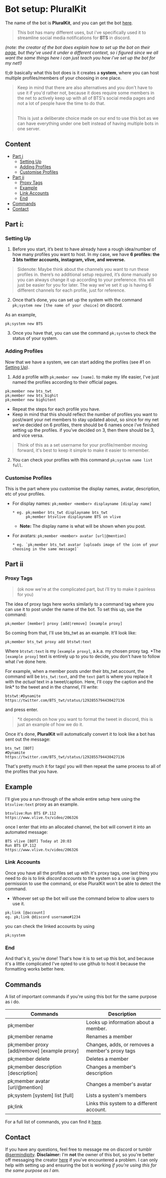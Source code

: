 # Bot setup: PluralKit
The name of the bot is **PluralKit**, and you can get the bot [here](https://pluralkit.me/). 
<br><blockquote>This bot has many different uses, but i've specifically used it to streamline social media notifications for **BTS** in discord.</blockquote>

*(note: the creator of the bot does explain how to set up the bot on their [page](https://pluralkit.me/start/), 
but they’ve used it under a different context, so i figured since we all want the same things here i can just teach you how i’ve set up the bot for my net!)*

tl;dr basically what this bot does is it creates a __system__, where you can host multiple profiles/members  of your choosing in one place. 

<blockquote>Keep in mind that there are also alternatives and you don't have to use it if you'd rather not, because it does require some members in the net to
actively keep up with all of BTS's social media pages and not a lot of people have the time to do that. 

<br>This is just a deliberate choice made on our end to use this bot as we can have everything under one belt instead of having multiple bots in one server. </blockquote>

## Content
* [Part i](#Part-i)
  * [Setting Up](#Setting-Up)
  * [Adding Profiles](#Adding-Profiles)
  * [Customise Profiles](#Customise-Profiles)
* [Part ii](#Part-ii)
  * [Proxy Tags](#Proxy-Tags)
  * [Example](#Example)
  * [Link Accounts](#Link-Accounts)
  * [End](#End)
* [Commands](#Commands)
* [Contact](#Contact)

## Part i: 
### Setting Up

1. Before you start, it’s best to have already have a rough idea/number of how many profiles you want to host. 
In my case, we have **6 profiles: the 3 bts twitter accounts, instagram, vlive, and weverse.**


<blockquote>Sidenote: Maybe think about the channels you want to run these profiles in. there’s no additional setup required, 
it’s done manually so you can always change it up according to your preference. this will just be easier for you for later. 
The way we've set it up is having 6 different channels for each profile, just for reference.</blockquote>

2. Once that’s done, you can set up the system with the command `pk;system new [the name of your choice]` on discord.  

As an example, 
```
pk;system new BTS 
```

3. Once you have that, you can use the command  `pk;system` to check the status of your system. 

### Adding Profiles
Now that we have a system, we can start adding the profiles (see #1 on [Setting Up](#Setting-Up)).

1. Add a profile with `pk;member new [name]`. to make my life easier, I've just named the profiles according to their official pages. 
```
pk;member new bts_twt
pk;member new bts_bighit
pk;member new bighitent
```
  * Repeat the steps for each profile you have.
   * Keep in mind that this should reflect the number of profiles you want to post/want your net members to stay updated about, 
   so since for my net we’ve decided on 6 profiles, there should be 6 names once i’ve finished setting up the profiles. 
   if you’ve decided on 3, then there should be 3, and vice versa.
   
<blockquote> Think of this as a set username for your profile/member moving forward, it's best to keep it simple to make it easier to remember.</blockquote>
   
2.  You can check your profiles with this command `pk;system name list full`.

### Customise Profiles
This is the part where you customise the display names, avatar, description, etc of your profiles.

* For display names: `pk;member <member> displayname [display name]`
  ```
  * eg. pk;member bts_twt displayname bts_twt
        pk;member btsvlive displayname BTS on vlive
  ```
  *  **Note:** The display name is what will be shown when you post.
  
* For avatars: `pk;member <member> avatar [url|@mention]`
  ```
  * eg. `pk;member bts_twt avatar [uploads image of the icon of your choosing in the same message]`
  ```
  
## Part ii
### Proxy Tags
<blockquote>(ok now we're at the complicated part, but i’ll try to make it painless for you)</blockquote>

The idea of proxy tags here works similarly to a command tag where you can use it to post under the name of the bot. To set this up, use the command: 
```
pk;member [member] proxy [add|remove] [example proxy]
```

So coming from that, I'll use bts_twt as an example. It'll look like:
```
pk;member bts_twt proxy add btstwt:text
```
Where  `btstwt:text` is my `[example proxy]`, a.k.a. my chosen proxy tag. *The `[example proxy]` text is entirely up to you to decide, 
you don't have to follow what i've done here.

For example, when a member posts under their bts_twt account, the command will be `bts_twt:text`, and the `text` part is where you replace it with
the *actual* text in a tweet/caption.
Here, I'll copy the caption and the link* to the tweet and in the channel, I'll write:
```
btstwt:#Dynamite 
https://twitter.com/BTS_twt/status/1292855794430427136
```
and press enter.
<blockquote>*it depends on how you want to format the tweet in discord, this is just an example of how we do it.</blockquote>

Once it's done, **PluralKit** will automatically convert it to look like a bot has sent out the message:
```
bts_twt [BOT]
#Dynamite 
https://twitter.com/BTS_twt/status/1292855794430427136
```

That's pretty much it for tags! you will then repeat the same process to all of the profiles that you have.

## Example 
I'll give you a run-through of the whole entire setup here using the `btsvlive:text` proxy as an example.

```
btsvlive:Run BTS EP.112
https://www.vlive.tv/video/206326
```

once I enter that into an allocated channel, the bot will convert it into an automated message:

```
BTS vlive [BOT] Today at 20:03
Run BTS EP.112
https://www.vlive.tv/video/206326
```

### Link Accounts
Once you have all the profiles set up with it's proxy tags, 
one last thing you need to do is to link *discord accounts* to the system so a user is given permission to use the command,
or else PluralKit won't be able to detect the command.
* Whoever set up the bot will use the command below to allow users to use it.

```
pk;link [@account]
eg. pk;link @discord username#1234
```

you can check the linked accounts by using
```
pk;system
```

### End
And that's it, you're done! That's how it is to set up this bot, 
and because it's a little complicated I've opted to use github to host it because the formatting works better here.

## Commands
A list of important commands if you're using this bot for the same purpose as i do.

Commands | Description
---------- | ------
pk;member <member>                   |  Looks up information about a member.
pk;member <member> rename <new name> |  Renames a member
pk;member <member> proxy [add/remove] [example proxy] | Changes, adds, or removes a member's proxy tags
pk;member <member> delete | Deletes a member
pk;member <member> description [description] | Changes a member's description
pk;member <member> avatar [url/@mention] | Changes a member's avatar
pk;system [system] list [full] | Lists a system's members
pk;link <account> | Links this system to a different account.

For a full list of commands, you can find it [here](https://pluralkit.me/commands).

## Contact
If you have any questions, feel free to message me on discord or tumblr [@sermindipity](https://sermindipity.tumblr.com/).
__Disclaimer:__ I'm __not__ the owner of this bot, so you're better off messaging the creator [here](https://twitter.com/floofstrid) if you've encountered a problem. I can only help with setting up and ensuring the bot is working <em>if you're using this for the same purpose as I am.</em>
